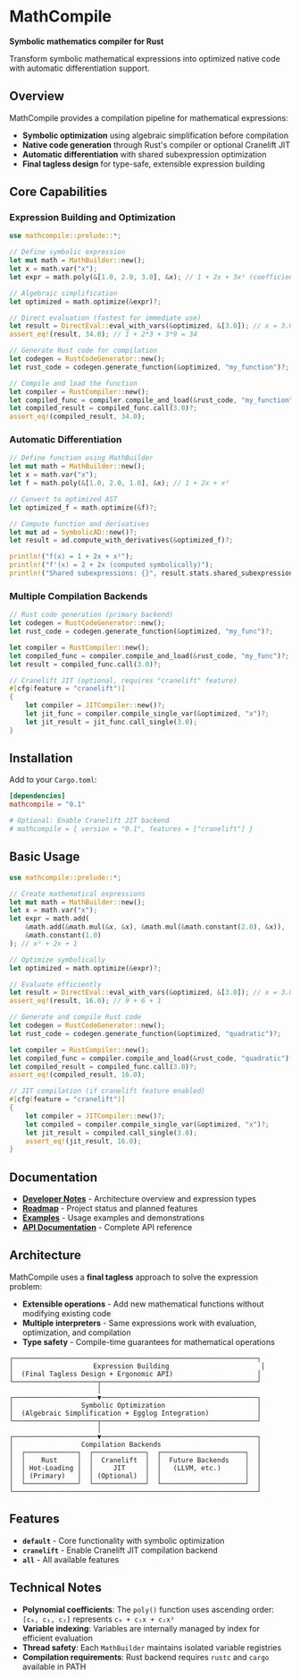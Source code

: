 # MathCompile

**Symbolic mathematics compiler for Rust**

Transform symbolic mathematical expressions into optimized native code with automatic differentiation support.

## Overview

MathCompile provides a compilation pipeline for mathematical expressions:

- **Symbolic optimization** using algebraic simplification before compilation
- **Native code generation** through Rust's compiler or optional Cranelift JIT
- **Automatic differentiation** with shared subexpression optimization
- **Final tagless design** for type-safe, extensible expression building

## Core Capabilities

### Expression Building and Optimization
```rust
use mathcompile::prelude::*;

// Define symbolic expression
let mut math = MathBuilder::new();
let x = math.var("x");
let expr = math.poly(&[1.0, 2.0, 3.0], &x); // 1 + 2x + 3x² (coefficients in ascending order)

// Algebraic simplification
let optimized = math.optimize(&expr)?;

// Direct evaluation (fastest for immediate use)
let result = DirectEval::eval_with_vars(&optimized, &[3.0]); // x = 3.0
assert_eq!(result, 34.0); // 1 + 2*3 + 3*9 = 34

// Generate Rust code for compilation
let codegen = RustCodeGenerator::new();
let rust_code = codegen.generate_function(&optimized, "my_function")?;

// Compile and load the function
let compiler = RustCompiler::new();
let compiled_func = compiler.compile_and_load(&rust_code, "my_function")?;
let compiled_result = compiled_func.call(3.0)?;
assert_eq!(compiled_result, 34.0);
```

### Automatic Differentiation
```rust
// Define function using MathBuilder
let mut math = MathBuilder::new();
let x = math.var("x");
let f = math.poly(&[1.0, 2.0, 1.0], &x); // 1 + 2x + x²

// Convert to optimized AST
let optimized_f = math.optimize(&f)?;

// Compute function and derivatives
let mut ad = SymbolicAD::new()?;
let result = ad.compute_with_derivatives(&optimized_f)?;

println!("f(x) = 1 + 2x + x²");
println!("f'(x) = 2 + 2x (computed symbolically)");
println!("Shared subexpressions: {}", result.stats.shared_subexpressions_count);
```

### Multiple Compilation Backends
```rust
// Rust code generation (primary backend)
let codegen = RustCodeGenerator::new();
let rust_code = codegen.generate_function(&optimized, "my_func")?;

let compiler = RustCompiler::new();
let compiled_func = compiler.compile_and_load(&rust_code, "my_func")?;
let result = compiled_func.call(3.0)?;

// Cranelift JIT (optional, requires "cranelift" feature)
#[cfg(feature = "cranelift")]
{
    let compiler = JITCompiler::new()?;
    let jit_func = compiler.compile_single_var(&optimized, "x")?;
    let jit_result = jit_func.call_single(3.0);
}
```

## Installation

Add to your `Cargo.toml`:
```toml
[dependencies]
mathcompile = "0.1"

# Optional: Enable Cranelift JIT backend
# mathcompile = { version = "0.1", features = ["cranelift"] }
```

## Basic Usage

```rust
use mathcompile::prelude::*;

// Create mathematical expressions
let mut math = MathBuilder::new();
let x = math.var("x");
let expr = math.add(
    &math.add(&math.mul(&x, &x), &math.mul(&math.constant(2.0), &x)),
    &math.constant(1.0)
); // x² + 2x + 1

// Optimize symbolically
let optimized = math.optimize(&expr)?;

// Evaluate efficiently
let result = DirectEval::eval_with_vars(&optimized, &[3.0]); // x = 3.0
assert_eq!(result, 16.0); // 9 + 6 + 1

// Generate and compile Rust code
let codegen = RustCodeGenerator::new();
let rust_code = codegen.generate_function(&optimized, "quadratic")?;

let compiler = RustCompiler::new();
let compiled_func = compiler.compile_and_load(&rust_code, "quadratic")?;
let compiled_result = compiled_func.call(3.0)?;
assert_eq!(compiled_result, 16.0);

// JIT compilation (if cranelift feature enabled)
#[cfg(feature = "cranelift")]
{
    let compiler = JITCompiler::new()?;
    let compiled = compiler.compile_single_var(&optimized, "x")?;
    let jit_result = compiled.call_single(3.0);
    assert_eq!(jit_result, 16.0);
}
```

## Documentation

- **[Developer Notes](DEVELOPER_NOTES.md)** - Architecture overview and expression types
- **[Roadmap](ROADMAP.md)** - Project status and planned features  
- **[Examples](examples/)** - Usage examples and demonstrations
- **[API Documentation](https://docs.rs/mathcompile)** - Complete API reference

## Architecture

MathCompile uses a **final tagless** approach to solve the expression problem:

- **Extensible operations** - Add new mathematical functions without modifying existing code
- **Multiple interpreters** - Same expressions work with evaluation, optimization, and compilation
- **Type safety** - Compile-time guarantees for mathematical operations

```text
┌─────────────────────────────────────────────────────────────┐
│                    Expression Building                       │
│  (Final Tagless Design + Ergonomic API)                     │
└─────────────────────┬───────────────────────────────────────┘
                      │
┌─────────────────────▼───────────────────────────────────────┐
│                 Symbolic Optimization                       │
│  (Algebraic Simplification + Egglog Integration)            │
└─────────────────────┬───────────────────────────────────────┘
                      │
┌─────────────────────▼───────────────────────────────────────┐
│                 Compilation Backends                        │
│  ┌─────────────┐  ┌─────────────┐  ┌─────────────────────┐  │
│  │    Rust     │  │  Cranelift  │  │  Future Backends    │  │
│  │ Hot-Loading │  │     JIT     │  │   (LLVM, etc.)      │  │
│  │ (Primary)   │  │ (Optional)  │  │                     │  │
│  └─────────────┘  └─────────────┘  └─────────────────────┘  │
└─────────────────────────────────────────────────────────────┘
```

## Features

- **`default`** - Core functionality with symbolic optimization
- **`cranelift`** - Enable Cranelift JIT compilation backend  
- **`all`** - All available features

## Technical Notes

- **Polynomial coefficients**: The `poly()` function uses ascending order: `[c₀, c₁, c₂]` represents `c₀ + c₁x + c₂x²`
- **Variable indexing**: Variables are internally managed by index for efficient evaluation
- **Thread safety**: Each `MathBuilder` maintains isolated variable registries
- **Compilation requirements**: Rust backend requires `rustc` and `cargo` available in PATH
